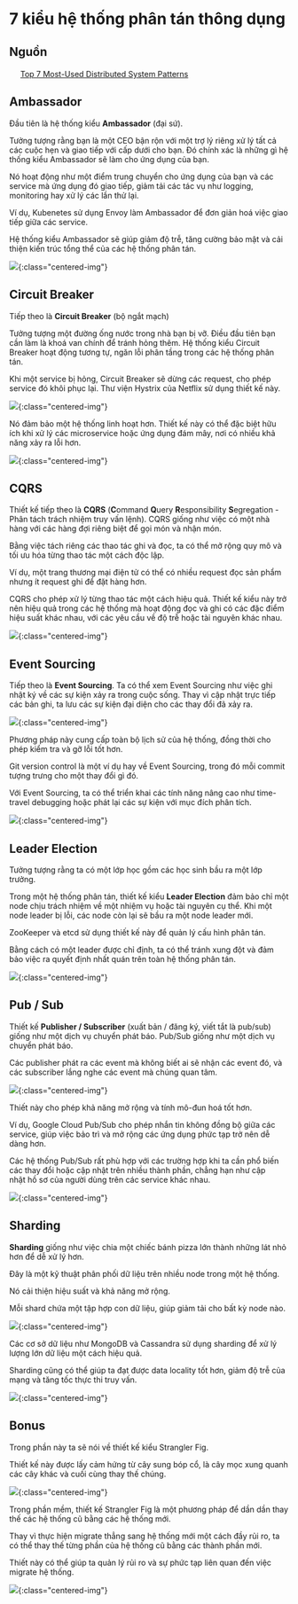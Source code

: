 # 7 kiểu hệ thống phân tán thông dụng

## Nguồn

<img src="../../assets/images/bytebytego.png" width="16" height="16"/> [Top 7 Most-Used Distributed System Patterns](https://www.youtube.com/watch?v=nH4qjmP2KEE)

## Ambassador

Đầu tiên là hệ thống kiểu **Ambassador** (đại sứ).

Tưởng tượng rằng bạn là một CEO bận rộn với một trợ lý riêng xử lý tất cả các cuộc hẹn và giao tiếp với cấp dưới cho bạn. Đó chính xác là những gì hệ thống kiểu Ambassador sẽ làm cho ứng dụng của bạn.

Nó hoạt động như một điểm trung chuyển cho ứng dụng của bạn và các service mà ứng dụng đó giao tiếp, giảm tải các tác vụ như logging, monitoring hay xử lý các lần thử lại.

Ví dụ, Kubenetes sử dụng Envoy làm Ambassador để đơn giản hoá việc giao tiếp giữa các service.

Hệ thống kiểu Ambassador sẽ giúp giảm độ trễ, tăng cường bảo mật và cải thiện kiến trúc tổng thể của các hệ thống phân tán.

![](../assets/ByteByteGo/system_patterns/figure1.png){:class="centered-img"}

## Circuit Breaker

Tiếp theo là **Circuit Breaker** (bộ ngắt mạch)

Tưởng tượng một đường ống nước trong nhà bạn bị vỡ. Điều đầu tiên bạn cần làm là khoá van chính để tránh hỏng thêm. Hệ thống kiểu Circuit Breaker hoạt động tương tự, ngăn lỗi phân tầng trong các hệ thống phân tán. 

Khi một service bị hỏng, Circuit Breaker sẽ dừng các request, cho phép service đó khôi phục lại. Thư viện Hystrix của Netflix sử dụng thiết kế này. 

![](../assets/ByteByteGo/system_patterns/figure2.png){:class="centered-img"}

Nó đảm bảo một hệ thống linh hoạt hơn. Thiết kế này có thể đặc biệt hữu ích khi xử lý các microservice hoặc ứng dụng đám mây, nơi có nhiều khả năng xảy ra lỗi hơn.

![](../assets/ByteByteGo/system_patterns/figure3.png){:class="centered-img"}

## CQRS

Thiết kế tiếp theo là **CQRS** (**C**ommand **Q**uery **R**esponsibility **S**egregation - Phân tách trách nhiệm truy vấn lệnh). CQRS giống như việc có một nhà hàng với các hàng đợi riêng biệt để gọi món và nhận món.

Bằng việc tách riêng các thao tác ghi và đọc, ta có thể mở rộng quy mô và tối ưu hóa từng thao tác một cách độc lập.

Ví dụ, một trang thương mại điện tử có thể có nhiều request đọc sản phẩm nhưng ít request ghi để đặt hàng hơn.

CQRS cho phép xử lý từng thao tác một cách hiệu quả. Thiết kế kiểu này trở nên hiệu quả trong các hệ thống mà hoạt động đọc và ghi có các đặc điểm hiệu suất khác nhau, với các yêu cầu về độ trễ hoặc tài nguyên khác nhau.

![](../assets/ByteByteGo/system_patterns/figure4.png){:class="centered-img"}

## Event Sourcing

Tiếp theo là **Event Sourcing**. Ta có thể xem Event Sourcing như việc ghi nhật ký về các sự kiện xảy ra trong cuộc sống. Thay vì cập nhật trực tiếp các bản ghi, ta lưu các sự kiện đại diện cho các thay đổi đã xảy ra.

![](../assets/ByteByteGo/system_patterns/figure5.png){:class="centered-img"}

Phương pháp này cung cấp toàn bộ lịch sử của hệ thống, đồng thời cho phép kiểm tra và gỡ lỗi tốt hơn.

Git version control là một ví dụ hay về Event Sourcing, trong đó mỗi commit tượng trưng cho một thay đổi gì đó.

Với Event Sourcing, ta có thể triển khai các tính năng nâng cao như time-travel debugging hoặc phát lại các sự kiện với mục đích phân tích.

![](../assets/ByteByteGo/system_patterns/figure6.png){:class="centered-img"}

## Leader Election

Tưởng tượng rằng ta có một lớp học gồm các học sinh bầu ra một lớp trưởng.

Trong một hệ thống phân tán, thiết kế kiểu **Leader Election** đảm bảo chỉ một node chịu trách nhiệm về một nhiệm vụ hoặc tài nguyên cụ thể. Khi một node leader bị lỗi, các node còn lại sẽ bầu ra một node leader mới.

ZooKeeper và etcd sử dụng thiết kế này để quản lý cấu hình phân tán.

Bằng cách có một leader được chỉ định, ta có thể tránh xung đột và đảm bảo việc ra quyết định nhất quán trên toàn hệ thống phân tán.

![](../assets/ByteByteGo/system_patterns/figure7.png){:class="centered-img"}

## Pub / Sub

Thiết kế **Publisher / Subscriber** (xuất bản / đăng ký, viết tắt là pub/sub) giống như một dịch vụ chuyển phát báo. Pub/Sub giống như một dịch vụ chuyển phát báo.

Các publisher phát ra các event mà không biết ai sẽ nhận các event đó, và các subscriber lắng nghe các event mà chúng quan tâm.

![](../assets/ByteByteGo/system_patterns/figure8.png){:class="centered-img"}

Thiết này cho phép khả năng mở rộng và tính mô-đun hoá tốt hơn.

Ví dụ, Google Cloud Pub/Sub cho phép nhắn tin không đồng bộ giữa các service, giúp việc bảo trì và mở rộng các ứng dụng phức tạp trở nên dễ dàng hơn.

Các hệ thống Pub/Sub rất phù hợp với các trường hợp khi ta cần phổ biến các thay đổi hoặc cập nhật trên nhiều thành phần, chẳng hạn như cập nhật hồ sơ của người dùng trên các service khác nhau.

![](../assets/ByteByteGo/system_patterns/figure9.png){:class="centered-img"}

## Sharding

**Sharding** giống như việc chia một chiếc bánh pizza lớn thành những lát nhỏ hơn để dễ xử lý hơn.

Đây là một kỹ thuật phân phối dữ liệu trên nhiều node trong một hệ thống.

Nó cải thiện hiệu suất và khả năng mở rộng.

Mỗi shard chứa một tập hợp con dữ liệu, giúp giảm tải cho bất kỳ node nào.

![](../assets/ByteByteGo/system_patterns/figure13.png){:class="centered-img"}

Các cơ sở dữ liệu như MongoDB và Cassandra sử dụng sharding để xử lý lượng lớn dữ liệu một cách hiệu quả.
 
Sharding cũng có thể giúp ta đạt được data locality tốt hơn, giảm độ trễ của mạng và tăng tốc thực thi truy vấn.

![](../assets/ByteByteGo/system_patterns/figure10.png){:class="centered-img"}

## Bonus

Trong phần này ta sẽ nói về thiết kế kiểu Strangler Fig.

Thiết kế này được lấy cảm hứng từ cây sung bóp cổ, là cây mọc xung quanh các cây khác và cuối cùng thay thế chúng.

![](../assets/ByteByteGo/system_patterns/figure11.png){:class="centered-img"}

Trong phần mềm, thiết kế Strangler Fig là một phương pháp để dần dần thay thế các hệ thống cũ bằng các hệ thống mới.

Thay vì thực hiện migrate thẳng sang hệ thống mới một cách đầy rủi ro, ta có thể thay thế từng phần của hệ thống cũ bằng các thành phần mới.

Thiết này có thể giúp ta quản lý rủi ro và sự phức tạp liên quan đến việc migrate hệ thống.

![](../assets/ByteByteGo/system_patterns/figure12.png){:class="centered-img"}
